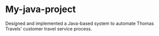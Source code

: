 # My-java-project
Designed and implemented a Java-based system to automate Thomas Travels' customer travel service process.
